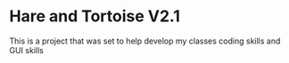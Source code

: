 # Hare and Tortoise V2.1
This is a project that was set to help develop my classes coding skills and GUI skills
